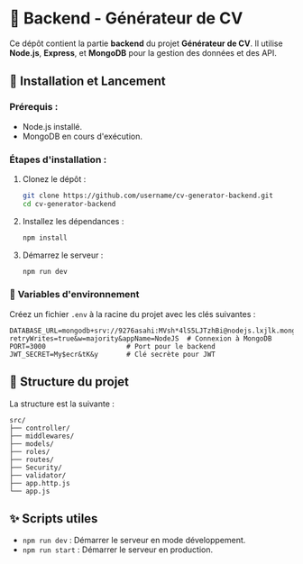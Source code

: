# 🔧 **Backend - Générateur de CV**  

Ce dépôt contient la partie **backend** du projet **Générateur de CV**. Il utilise **Node.js**, **Express**, et **MongoDB** pour la gestion des données et des API.  

## 🚀 **Installation et Lancement**  

### **Prérequis :**  
- Node.js installé.  
- MongoDB en cours d'exécution.  

### **Étapes d'installation :**  

1. Clonez le dépôt :  
   ```bash
   git clone https://github.com/username/cv-generator-backend.git
   cd cv-generator-backend
   ```

2. Installez les dépendances :  
   ```bash
   npm install
   ```

3. Démarrez le serveur :  
   ```bash
   npm run dev
   ```

### 🌱 **Variables d'environnement**  

Créez un fichier `.env` à la racine du projet avec les clés suivantes :  

```env
DATABASE_URL=mongodb+srv://9276asahi:MVsh*4lS5LJTzhBi@nodejs.lxjlk.mongodb.net/?retryWrites=true&w=majority&appName=NodeJS  # Connexion à MongoDB
PORT=3000                    # Port pour le backend
JWT_SECRET=My$ecr&tK&y       # Clé secrète pour JWT
```

## 📂 **Structure du projet**  

La structure est la suivante :  

```plaintext
src/
├── controller/      
├── middlewares/     
├── models/          
├── roles/           
├── routes/          
├── Security/        
├── validator/       
├── app.http.js      
└── app.js           
```

## ✨ **Scripts utiles**  

- `npm run dev` : Démarrer le serveur en mode développement.  
- `npm run start` : Démarrer le serveur en production.  
